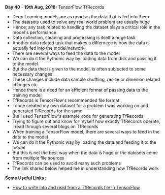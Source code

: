 **Day 40 - 19th Aug, 2018:** TensorFlow TfRecords  

* Deep Learning models are as good as the data that is fed into them  
* The datasets used to solve any real world problem are usually huge  
* Hence, any task related to handling the dataset plays a critical role in the model's performance  
* Data collection, cleaning and processing is itself a huge task  
* Another data related task that makes a differnece is how the data is actually fed into the model/network  
* There are several ways to feed the data to the model  
* We can do it the Pythonic way by loading data from disk and passing it to the model  
* But the data that is given to the model, is often subjected to some necessary changes  
* These changes include data sample shuffling, resize or dimenion related changes etc  
* Hence there is a need for an efficient format of passing data to the training model  
* TfRecords is TensorFlow's recommended file format  
* I once created my own dataset for a problem I was working on and generated TfRecords for the same  
* But I used TensorFlow's example code for generating TfRecords  
* Trying to figure out and know for myself how exactly TfRecords operate, I read through several blogs on TfRecords  
* When training a TensorFlow model, there are several ways to feed in the data to the model  
* We can do it the Pythonic way by loading the data and feeding it to the model  
* But this is not the best way when the data is huge or the datasets come from multiple file sources  
* TfRecords can be used to avoid many such problems  
* The link shared below helped me in understanding how TfRecords work  


**Some Useful Links :** 
 
* [How to write into and read from a TfRecords file in TensorFlow](http://machinelearninguru.com/deep_learning/data_preparation/tfrecord/tfrecord.html)